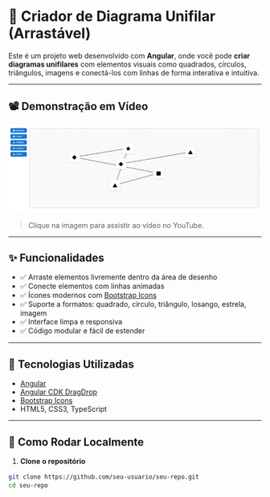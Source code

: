 # 🔌 Criador de Diagrama Unifilar (Arrastável)

Este é um projeto web desenvolvido com **Angular**, onde você pode **criar diagramas unifilares** com elementos visuais como quadrados, círculos, triângulos, imagens e conectá-los com linhas de forma interativa e intuitiva.

---

## 📽️ Demonstração em Vídeo

[![Ver vídeo de demonstração](https://raw.githubusercontent.com/thaleslm/single-line-diagram/main/public/img-apresentacao.png)](https://raw.githubusercontent.com/thaleslm/single-line-diagram/main/public/video-apresentacao.mp4)

> Clique na imagem para assistir ao vídeo no YouTube.

---

## ✨ Funcionalidades

- ✅ Arraste elementos livremente dentro da área de desenho
- ✅ Conecte elementos com linhas animadas
- ✅ Ícones modernos com [Bootstrap Icons](https://icons.getbootstrap.com/)
- ✅ Suporte a formatos: quadrado, círculo, triângulo, losango, estrela, imagem
- ✅ Interface limpa e responsiva
- ✅ Código modular e fácil de estender

---

## 🧱 Tecnologias Utilizadas

- [Angular](https://angular.io/)
- [Angular CDK DragDrop](https://material.angular.io/cdk/drag-drop/overview)
- [Bootstrap Icons](https://icons.getbootstrap.com/)
- HTML5, CSS3, TypeScript

---

## 🚀 Como Rodar Localmente

1. **Clone o repositório**

```bash
git clone https://github.com/seu-usuario/seu-repo.git
cd seu-repo
